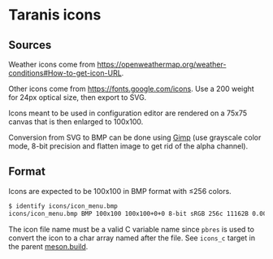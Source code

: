 # Taranis icons

## Sources

Weather icons come from
https://openweathermap.org/weather-conditions#How-to-get-icon-URL.

Other icons come from https://fonts.google.com/icons. Use a 200 weight
for 24px optical size, then export to SVG. 

Icons meant to be used in configuration editor are rendered on a 75x75
canvas that is then enlarged to 100x100.

Conversion from SVG to BMP can be done using
[Gimp](https://www.gimp.org) (use grayscale color mode, 8-bit
precision and flatten image to get rid of the alpha channel).

## Format

Icons are expected to be 100x100 in BMP format with ≤256 colors.

```sh
$ identify icons/icon_menu.bmp
icons/icon_menu.bmp BMP 100x100 100x100+0+0 8-bit sRGB 256c 11162B 0.000u 0:00.000
```

The icon file name must be a valid C variable name since `pbres` is
used to convert the icon to a char array named after the file. See
`icons_c` target in the parent [meson.build](../meson.build).
